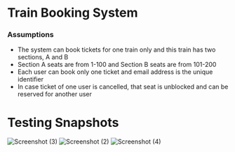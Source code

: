 # Train Booking System


### Assumptions

* The system can book tickets for one train only and this train has two sections, A and B
* Section A seats are from 1-100 and Section B seats are from 101-200
* Each user can book only one ticket and email address is the unique identifier
* In case ticket of one user is cancelled, that seat is unblocked and can be reserved for another user

# Testing Snapshots

![Screenshot (3)](https://github.com/jay1499/CloudBees-Train-Booking/assets/36840105/d83cc0bd-b18c-4969-b329-59eff766da26)
![Screenshot (2)](https://github.com/jay1499/CloudBees-Train-Booking/assets/36840105/ad454c39-c88b-4177-a4f1-204da98a0f38)
![Screenshot (4)](https://github.com/jay1499/CloudBees-Train-Booking/assets/36840105/9e0d1182-a61e-485f-9fe5-58d5dccfb675)

